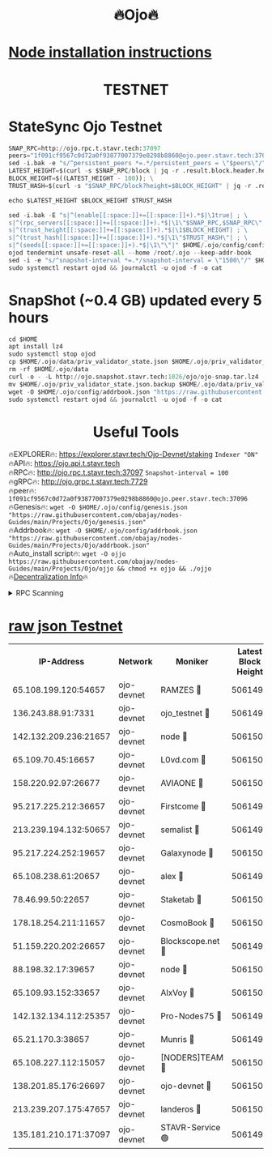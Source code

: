 <h1 align="center"> 🔥Ojo🔥</h1>

[Node installation instructions](https://github.com/obajay/nodes-Guides/tree/main/Projects/Ojo)
=

<h1 align="center"> TESTNET</h1>

# StateSync Ojo Testnet
```python
SNAP_RPC=http://ojo.rpc.t.stavr.tech:37097
peers="1f091cf9567c0d72a0f93877007379e0298b8860@ojo.peer.stavr.tech:37096"
sed -i.bak -e "s/^persistent_peers *=.*/persistent_peers = \"$peers\"/" $HOME/.ojo/config/config.toml
LATEST_HEIGHT=$(curl -s $SNAP_RPC/block | jq -r .result.block.header.height); \
BLOCK_HEIGHT=$((LATEST_HEIGHT - 100)); \
TRUST_HASH=$(curl -s "$SNAP_RPC/block?height=$BLOCK_HEIGHT" | jq -r .result.block_id.hash)

echo $LATEST_HEIGHT $BLOCK_HEIGHT $TRUST_HASH

sed -i.bak -E "s|^(enable[[:space:]]+=[[:space:]]+).*$|\1true| ; \
s|^(rpc_servers[[:space:]]+=[[:space:]]+).*$|\1\"$SNAP_RPC,$SNAP_RPC\"| ; \
s|^(trust_height[[:space:]]+=[[:space:]]+).*$|\1$BLOCK_HEIGHT| ; \
s|^(trust_hash[[:space:]]+=[[:space:]]+).*$|\1\"$TRUST_HASH\"| ; \
s|^(seeds[[:space:]]+=[[:space:]]+).*$|\1\"\"|" $HOME/.ojo/config/config.toml
ojod tendermint unsafe-reset-all --home /root/.ojo --keep-addr-book
sed -i -e "s/^snapshot-interval *=.*/snapshot-interval = \"1500\"/" $HOME/.ojo/config/app.toml
sudo systemctl restart ojod && journalctl -u ojod -f -o cat
```
# SnapShot (~0.4 GB) updated every 5 hours
```python
cd $HOME
apt install lz4
sudo systemctl stop ojod
cp $HOME/.ojo/data/priv_validator_state.json $HOME/.ojo/priv_validator_state.json.backup
rm -rf $HOME/.ojo/data
curl -o - -L http://ojo.snapshot.stavr.tech:1026/ojo/ojo-snap.tar.lz4 | lz4 -c -d - | tar -x -C $HOME/.ojo --strip-components 2
mv $HOME/.ojo/priv_validator_state.json.backup $HOME/.ojo/data/priv_validator_state.json
wget -O $HOME/.ojo/config/addrbook.json "https://raw.githubusercontent.com/obajay/nodes-Guides/main/Projects/Ojo/addrbook.json"
sudo systemctl restart ojod && journalctl -u ojod -f -o cat
```
 <h1 align="center"> Useful Tools</h1>

🔥EXPLORER🔥:        https://explorer.stavr.tech/Ojo-Devnet/staking        `Indexer "ON"` \
🔥API🔥:                     https://ojo.api.t.stavr.tech \
🔥RPC🔥:                    http://ojo.rpc.t.stavr.tech:37097              `Snapshot-interval = 100` \
🔥gRPC🔥:                  http://ojo.grpc.t.stavr.tech:7729 \
🔥peer🔥:                   `1f091cf9567c0d72a0f93877007379e0298b8860@ojo.peer.stavr.tech:37096` \
🔥Genesis🔥:    ```wget -O $HOME/.ojo/config/genesis.json "https://raw.githubusercontent.com/obajay/nodes-Guides/main/Projects/Ojo/genesis.json"``` \
🔥Addrbook🔥:    ```wget -O $HOME/.ojo/config/addrbook.json "https://raw.githubusercontent.com/obajay/nodes-Guides/main/Projects/Ojo/addrbook.json"``` \
🔥Auto_install script🔥: ```wget -O ojjo https://raw.githubusercontent.com/obajay/nodes-Guides/main/Projects/Ojo/ojjo && chmod +x ojjo && ./ojjo``` \
🔥[Decentralization Info](https://github.com/obajay/StateSync-snapshots/tree/main/Projects/Ojo/Decentralization)🔥



<details>
<summary>RPC Scanning</summary>

<h2 align="center"> We scan nodes in real time every 4 hours. And we provide the final result of RPC endpoints.
We cannot influence the operation of these nodes in any way. </h2>


```python
If Voting Power is higher than 0 --> then the Node is a validator of the network and may be subject to attack and be a potential threat to the chain.
```
```python
We marked such validators with a red symbol
```

</details>

[raw json Testnet](https://rpc-check.ojot.stavr.tech/ojot/rpc-ojot-result.json)
=


<table><tr><th>IP-Address</th><th>Network</th><th>Moniker</th><th>Latest Block Height</th><th>Earliest Block Height</th><th>Catching Up</th><th>Tx Index</th><th>Voting Power</th><th>Scan Time</th></tr><tr><td>65.108.199.120:54657</td><td>ojo-devnet</td><td>RAMZES 🔴</td><td>5061497</td><td>306156</td><td>False</td><td>on</td><td>15420</td><td>2024-01-21T05:00:13.241543668UTC</td></tr><tr><td>136.243.88.91:7331</td><td>ojo-devnet</td><td>ojo_testnet 🔴</td><td>5061498</td><td>308845</td><td>False</td><td>on</td><td>1000</td><td>2024-01-21T05:00:19.620386010UTC</td></tr><tr><td>142.132.209.236:21657</td><td>ojo-devnet</td><td>node 🔴</td><td>5061501</td><td>350001</td><td>False</td><td>on</td><td>1999</td><td>2024-01-21T05:00:37.551341326UTC</td></tr><tr><td>65.109.70.45:16657</td><td>ojo-devnet</td><td>L0vd.com 🔴</td><td>5061502</td><td>695918</td><td>False</td><td>off</td><td>998</td><td>2024-01-21T05:00:45.970990566UTC</td></tr><tr><td>158.220.92.97:26677</td><td>ojo-devnet</td><td>AVIAONE 🔴</td><td>5061500</td><td>2754001</td><td>False</td><td>on</td><td>19926</td><td>2024-01-21T05:00:32.251680050UTC</td></tr><tr><td>95.217.225.212:36657</td><td>ojo-devnet</td><td>Firstcome 🔴</td><td>5061498</td><td>2985946</td><td>False</td><td>on</td><td>13566</td><td>2024-01-21T05:00:19.341530513UTC</td></tr><tr><td>213.239.194.132:50657</td><td>ojo-devnet</td><td>semalist 🔴</td><td>5061497</td><td>3223522</td><td>False</td><td>on</td><td>21037</td><td>2024-01-21T05:00:13.478468441UTC</td></tr><tr><td>95.217.224.252:19657</td><td>ojo-devnet</td><td>Galaxynode 🔴</td><td>5061502</td><td>3685492</td><td>False</td><td>on</td><td>11888</td><td>2024-01-21T05:00:44.983113580UTC</td></tr><tr><td>65.108.238.61:20657</td><td>ojo-devnet</td><td>alex 🔴</td><td>5061496</td><td>4158001</td><td>False</td><td>on</td><td>11359</td><td>2024-01-21T05:00:12.765227589UTC</td></tr><tr><td>78.46.99.50:22657</td><td>ojo-devnet</td><td>Staketab 🔴</td><td>5061502</td><td>4254801</td><td>False</td><td>on</td><td>1276</td><td>2024-01-21T05:00:46.265062763UTC</td></tr><tr><td>178.18.254.211:11657</td><td>ojo-devnet</td><td>CosmoBook 🔴</td><td>5061501</td><td>4392001</td><td>False</td><td>off</td><td>1057</td><td>2024-01-21T05:00:39.942803227UTC</td></tr><tr><td>51.159.220.202:26657</td><td>ojo-devnet</td><td>Blockscope.net 🔴</td><td>5061496</td><td>4425001</td><td>False</td><td>on</td><td>1742</td><td>2024-01-21T05:00:12.309900038UTC</td></tr><tr><td>88.198.32.17:39657</td><td>ojo-devnet</td><td>node 🔴</td><td>5061501</td><td>4710001</td><td>False</td><td>on</td><td>87712</td><td>2024-01-21T05:00:40.257424340UTC</td></tr><tr><td>65.109.93.152:33657</td><td>ojo-devnet</td><td>AlxVoy 🔴</td><td>5061501</td><td>4943001</td><td>False</td><td>on</td><td>4491415</td><td>2024-01-21T05:00:37.303756954UTC</td></tr><tr><td>142.132.134.112:25357</td><td>ojo-devnet</td><td>Pro-Nodes75 🔴</td><td>5061497</td><td>4961497</td><td>False</td><td>on</td><td>24651</td><td>2024-01-21T05:00:16.431391404UTC</td></tr><tr><td>65.21.170.3:38657</td><td>ojo-devnet</td><td>Munris 🔴</td><td>5061498</td><td>4961498</td><td>False</td><td>off</td><td>20123</td><td>2024-01-21T05:00:18.915246482UTC</td></tr><tr><td>65.108.227.112:15057</td><td>ojo-devnet</td><td>[NODERS]TEAM 🔴</td><td>5061502</td><td>4961502</td><td>False</td><td>off</td><td>9999</td><td>2024-01-21T05:00:45.301264258UTC</td></tr><tr><td>138.201.85.176:26697</td><td>ojo-devnet</td><td>ojo-devnet 🔴</td><td>5061502</td><td>4961502</td><td>False</td><td>on</td><td>1000024000</td><td>2024-01-21T05:00:45.615032041UTC</td></tr><tr><td>213.239.207.175:47657</td><td>ojo-devnet</td><td>landeros 🔴</td><td>5061500</td><td>4967924</td><td>False</td><td>off</td><td>11083</td><td>2024-01-21T05:00:32.558874483UTC</td></tr><tr><td>135.181.210.171:37097</td><td>ojo-devnet</td><td>STAVR-Service 🟢</td><td>5061497</td><td>5059501</td><td>False</td><td>on</td><td>0</td><td>2024-01-21T05:00:14.086983300UTC</td></tr></table>
